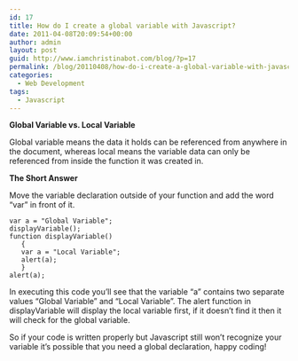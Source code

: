 ```yaml
---
id: 17
title: How do I create a global variable with Javascript?
date: 2011-04-08T20:09:54+00:00
author: admin
layout: post
guid: http://www.iamchristinabot.com/blog/?p=17
permalink: /blog/20110408/how-do-i-create-a-global-variable-with-javascript/
categories:
  - Web Development
tags:
  - Javascript
---
```

**Global Variable vs. Local Variable**

Global variable means the data it holds can be referenced from anywhere in the document, whereas local means the variable data can only be referenced from inside the function it was created in.

**The Short Answer**

Move the variable declaration outside of your function and add the word &#8220;var&#8221; in front of it.


    var a = "Global Variable";
    displayVariable();
    function displayVariable()
       {
       var a = "Local Variable";
       alert(a);
       }
    alert(a);



In executing this code you&#8217;ll see that the variable &#8220;a&#8221; contains two separate values &#8220;Global Variable&#8221; and &#8220;Local Variable&#8221;. The alert function in displayVariable will display the local variable first, if it doesn&#8217;t find it then it will check for the global variable.

So if your code is written properly but Javascript still won&#8217;t recognize your variable it&#8217;s possible that you need a global declaration, happy coding!
